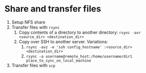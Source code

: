 # Share and transfer files

1. Setup NFS share
2. Transfer files with `rsync`
   1. Copy contents of a directory to another directory: `rsync -avr <source_dir> <destination_dir>`
   2. Copy over SSH to another server. Variations:
      1. `rsync -avz -e 'ssh config_hostname' :<source_dir> <destination_dir>`
      2. `rsync -a username@remote_host:/home/username/dir1 place_to_sync_on_local_machine`
3. Transfer files with `scp`
